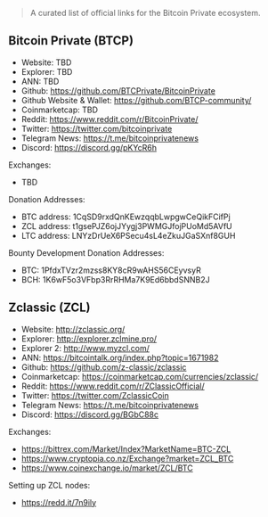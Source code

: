 
> A curated list of official links for the Bitcoin Private ecosystem.

## Bitcoin Private (BTCP)

* Website: TBD
* Explorer: TBD
* ANN: TBD
* Github: https://github.com/BTCPrivate/BitcoinPrivate
* Github Website & Wallet: https://github.com/BTCP-community/
* Coinmarketcap: TBD
* Reddit: https://www.reddit.com/r/BitcoinPrivate/
* Twitter: https://twitter.com/bitcoinprivate
* Telegram News: https://t.me/bitcoinprivatenews
* Discord: https://discord.gg/pKYcR6h

Exchanges:
* TBD

Donation Addresses:
* BTC address: 1CqSD9rxdQnKEwzqqbLwpgwCeQikFCifPj
* ZCL address: t1gsePJZ6ojJYygj3PWMGJfojPUoMd5AVfU
* LTC address: LNYzDrUeX6PSecu4sL4eZkuJGaSXnf8GUH

Bounty Development Donation Addresses:
* BTC: 1PfdxTVzr2mzss8KY8cR9wAHS56CEyvsyR
* BCH: 1K6wF5o3VFbp3RrRHMa7K9Ed6bbdSNNB2J



## Zclassic (ZCL)

* Website: http://zclassic.org/
* Explorer: http://explorer.zclmine.pro/
* Explorer 2: http://www.myzcl.com/
* ANN: https://bitcointalk.org/index.php?topic=1671982
* Github: https://github.com/z-classic/zclassic
* Coinmarketcap: https://coinmarketcap.com/currencies/zclassic/
* Reddit: https://www.reddit.com/r/ZClassicOfficial/
* Twitter: https://twitter.com/ZclassicCoin
* Telegram News: https://t.me/bitcoinprivatenews
* Discord: https://discord.gg/BGbC88c

Exchanges:
* https://bittrex.com/Market/Index?MarketName=BTC-ZCL
* https://www.cryptopia.co.nz/Exchange?market=ZCL_BTC
* https://www.coinexchange.io/market/ZCL/BTC

Setting up ZCL nodes:
* https://redd.it/7n9ily



